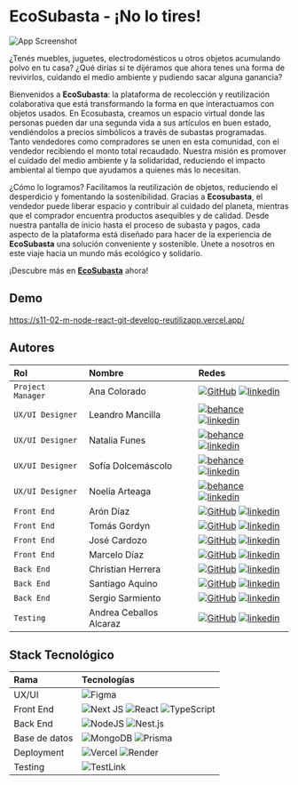 # EcoSubasta - ¡No lo tires!

![App Screenshot](https://cdn.discordapp.com/attachments/1144300727351648289/1167060521556652142/image.png?ex=654cc0cf&is=653a4bcf&hm=9f3a4bf35bb415de07df5595b8db3b9ae314ad8867b6de57bb9bc1431f2e465a&)

¿Tenés muebles, juguetes, electrodomésticos u otros objetos acumulando polvo en tu casa? ¿Qué dirías si te dijéramos que ahora tenes una forma de revivirlos, cuidando el medio ambiente y pudiendo sacar alguna ganancia?

Bienvenidos a **EcoSubasta**: la plataforma de recolección y reutilización colaborativa que está transformando la forma en que interactuamos con objetos usados. En Ecosubasta, creamos un espacio virtual donde las personas pueden dar una segunda vida a sus artículos en buen estado, vendiéndolos a precios simbólicos a través de subastas programadas. Tanto vendedores como compradores se unen en esta comunidad, con el vendedor recibiendo el monto total recaudado. Nuestra misión es promover el cuidado del medio ambiente y la solidaridad, reduciendo el impacto ambiental al tiempo que ayudamos a quienes más lo necesitan.

¿Cómo lo logramos? Facilitamos la reutilización de objetos, reduciendo el desperdicio y fomentando la sostenibilidad. Gracias a **Ecosubasta**, el vendedor puede liberar espacio y contribuir al cuidado del planeta, mientras que el comprador encuentra productos asequibles y de calidad. Desde nuestra pantalla de inicio hasta el proceso de subasta y pagos, cada aspecto de la plataforma está diseñado para hacer de la experiencia de **EcoSubasta** una solución conveniente y sostenible. Únete a nosotros en este viaje hacia un mundo más ecológico y solidario. 

¡Descubre más en [**EcoSubasta**](https://s11-02-m-node-react-git-develop-reutilizapp.vercel.app/) ahora!


## Demo

https://s11-02-m-node-react-git-develop-reutilizapp.vercel.app/


## Autores

| Rol               | Nombre              | Redes                                                                                                                    |
| :---------------- | :------------------ | :----------------------------------------------------------------------------------------------------------------------- |
| `Project Manager` | Ana Colorado             | [![GitHub]](https://github.com/) [![linkedin]](https://www.linkedin.com/in/)                        |
| `UX/UI Designer`  | Leandro Mancilla         | [![behance]](https://www.behance.com) [![linkedin]](https://www.linkedin.com/in/)                                        |
| `UX/UI Designer`  | Natalia Funes           | [![behance]](https://www.behance.com) [![linkedin]](https://www.linkedin.com/in/)                                        |
| `UX/UI Designer`  | Sofía Dolcemáscolo      | [![behance]](https://www.behance.com) [![linkedin]](https://www.linkedin.com/in/)                                        |
| `UX/UI Designer`  | Noelia Arteaga         | [![behance]](https://www.behance.com) [![linkedin]](https://www.linkedin.com/in/)                                        |
| `Front End`       | Arón Díaz               | [![GitHub]](https://github.com/arondiaz) [![linkedin]](https://www.linkedin.com/in/arondiaz/)                            |
| `Front End`       | Tomás Gordyn            | [![GitHub]](https://github.com/) [![linkedin]](https://www.linkedin.com/in/)                      |
| `Front End`       | José Cardozo             | [![GitHub]](https://github.com/) [![linkedin]](https://www.linkedin.com/in/)                       |
| `Front End`       | Marcelo Díaz           | [![GitHub]](https://github.com/) [![linkedin]](https://www.linkedin.com/in/)                       |
| `Back End`        | Christian Herrera        | [![GitHub]](https://github.com/) [![linkedin]](https://www.linkedin.com/in/)            |
| `Back End`        | Santiago Aquino         | [![GitHub]](https://github.com/Santiago-Aquino) [![linkedin]](https://www.linkedin.com/in/santiagoaquino-desarrollador/) |
| `Back End`        | Sergio Sarmiento        | [![GitHub]](https://github.com/gersiomarsiento) [![linkedin]](https://www.linkedin.com/in/sergioezequielsarmiento/)      |
| `Testing`        | Andrea Ceballos Alcaraz  | [![GitHub]](https://github.com/) [![linkedin]](https://www.linkedin.com/in/)      |

## Stack Tecnológico

| Rama          | Tecnologías                                                  |
| :------------ | :----------------------------------------------------------- |
| UX/UI         | ![Figma][figma]                                              |
| Front End     | ![Next JS][nextjs] ![React][react] ![TypeScript][typescript] |
| Back End      | ![NodeJS][node] ![Nest.js][nest]                       |
| Base de datos | ![MongoDB][mongodb] ![Prisma][prisma]                                         |
| Deployment    | ![Vercel][vercel] ![Render][render]                                           |
| Testing |  ![TestLink][testlink] |

[behance]: https://img.shields.io/badge/Behance-1769ff?style=for-the-badge&logo=behance&logoColor=white
[linkedin]: https://img.shields.io/badge/linkedin-%230077B5.svg?style=for-the-badge&logo=linkedin&logoColor=white
[github]: https://img.shields.io/badge/github-%23121011.svg?style=for-the-badge&logo=github&logoColor=white
[figma]: https://img.shields.io/badge/figma-%23F24E1E.svg?style=for-the-badge&logo=figma&logoColor=white
[nextjs]: https://img.shields.io/badge/Next-black?style=for-the-badge&logo=next.js&logoColor=white
[react]: https://img.shields.io/badge/react-%2320232a.svg?style=for-the-badge&logo=react&logoColor=%2361DAFB
[node]: https://img.shields.io/badge/node.js-6DA55F?style=for-the-badge&logo=node.js&logoColor=white
[express]: https://img.shields.io/badge/express.js-%23404d59.svg?style=for-the-badge&logo=express&logoColor=%2361DAFB
[vercel]: https://img.shields.io/badge/vercel-%23000000.svg?style=for-the-badge&logo=vercel&logoColor=white
[typescript]: https://img.shields.io/badge/typescript-%23007ACC.svg?style=for-the-badge&logo=typescript&logoColor=white
[mongodb]: https://img.shields.io/badge/MongoDB-%234ea94b.svg?style=for-the-badge&logo=mongodb&logoColor=white
[nest]: https://img.shields.io/badge/nestjs-%23E0234E.svg?style=for-the-badge&logo=nestjs&logoColor=white
[render]: https://img.shields.io/badge/Render-%46E3B7.svg?style=for-the-badge&logo=render&logoColor=white
[prisma]: https://img.shields.io/badge/Prisma-3982CE?style=for-the-badge&logo=Prisma&logoColor=white
[testlink]: https://img.shields.io/badge/any_text-you_like-blue

